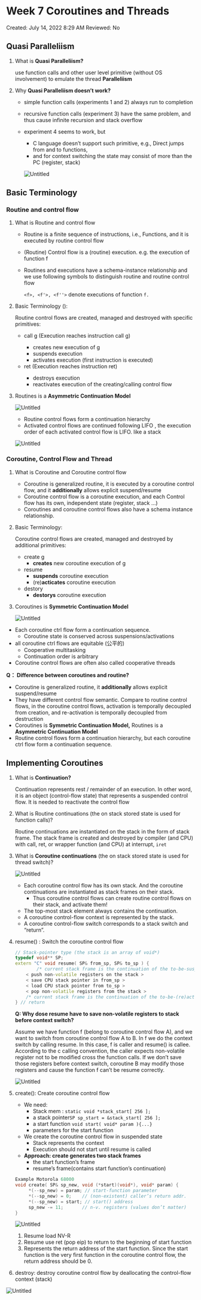 # Week 7 Coroutines and Threads

Created: July 14, 2022 8:29 AM
Reviewed: No

## ****Quasi Paralleliism****

1. What is ****Quasi Paralleliism?****
    
    use function calls and other user level primitive (without OS involvement) to emulate the thread ****Paralleliism****
    
2. Why ****Quasi Paralleliism doesn’t work?****
    - simple function calls (experiments 1 and 2) always run to completion
    - recursive function calls (experiment 3) have the same problem, and thus cause infinite recursion and stack overflow
    - experiment 4 seems to work, but
        - C language doesn’t support such primitive, e.g., Direct jumps from and to functions,
        - and for context switching the state may consist of more than the PC (register, stack)
        
        ![Untitled](Week%207%20Coroutines%20and%20Threads%2054181545b5f748e0af0b9c787539ec9e/Untitled.png)
        
    

## Basic Terminology

### Routine and control flow

1. What is Routine and control flow
    - Routine is a finite sequence of instructions, i.e., Functions, and it is executed by routine control flow
    - (Routine) Control flow is a (routine) execution. e.g. the execution <f> of function f
    - Routines and executions have a schema-instance relationship and we use following symbols to distinguish routine and routine control flow
        
        `<f>, <f'>, <f''>` denote executions of function `f.`
        
2. Basic Terminology ():
    
    Routine control flows are created, managed and destroyed
    with specific primitives:
    
    - <f> call g (Execution <f> reaches instruction call g)
        - creates new execution <g> of g
        - suspends execution <f>
        - activates execution <g> (first instruction is executed)
    - <g> ret (Execution <g> reaches instruction ret)
        - destroys execution <g>
        - reactivates execution of the creating/calling control flow
3. Routines is a **Asymmetric Continuation Model**
    
    ![Untitled](Week%207%20Coroutines%20and%20Threads%2054181545b5f748e0af0b9c787539ec9e/Untitled%201.png)
    
    - Routine control flows form a continuation hierarchy
    - Activated control flows are continued following LIFO , the execution order of each activated control flow is LIFO. like a stack
    
    ![Untitled](Week%207%20Coroutines%20and%20Threads%2054181545b5f748e0af0b9c787539ec9e/Untitled%202.png)
    

### Coroutine, Control Flow and Thread

1. What is Coroutine and  Coroutine control flow
    - Coroutine  is generalized routine, it is executed by a coroutine control flow, and it  **additionally** allows explicit suspend/resume
    - Coroutine control flow is a coroutine execution, and each Control flow has its own, independent state (register, stack …)
    - Coroutines and coroutine control flows also have a schema instance relationship.
2. Basic Terminology:
    
    Coroutine control flows are created, managed and destroyed by additional primitives:
    
    - create g
        - **creates**                   new coroutine execution <g> of g
    - resume
        - **suspends**                coroutine execution
        - (re)**acticates**            coroutine execution
    - destory
        - **destorys**                  coroutine execution
3. Coroutines is **Symmetric Continuation Model**
    
    ![Untitled](Week%207%20Coroutines%20and%20Threads%2054181545b5f748e0af0b9c787539ec9e/Untitled%203.png)
    

- Each coroutine ctrl flow form a continuation sequence.
    - Coroutine state is conserved across suspensions/activations
- all coroutine ctrl flows are equitable (公平的)
    - Cooperative multitasking
    - Continuation order is arbitrary
- Coroutine control flows are often also called cooperative threads

**Q： Difference between coroutines and routine?**

- Coroutine  is generalized routine, it  **additionally** allows explicit suspend/resume
- They have different control flow semantic. Compare to routine control flows, in the coroutine control flows, activation is temporally decoupled from creation,  and re-activation is temporally decoupled from destruction
- Coroutines is **Symmetric Continuation Model,** Routines is a **Asymmetric Continuation Model**
- Routine control flows form a continuation hierarchy, but each coroutine ctrl flow form a continuation sequence.

## Implementing Coroutines

1. What is **Continuation?**
    
    Continuation represents rest / remainder of an execution. In other word, it is an object (control-flow state) that represents a suspended control flow. It is needed to reactivate the control flow
    
2. What is Routine continuations (the on stack stored state  is used for function calls)?
    
    Routine continuations are instantiated on the stack in the form of stack frame. The stack frame is created and destroyed by compiler (and CPU) with call, ret, or wrapper function (and CPU) at interrupt, `iret`
    
3. What is **Coroutine continuations** (the on stack stored state is used for thread switch)?
    
    ![Untitled](Week%207%20Coroutines%20and%20Threads%2054181545b5f748e0af0b9c787539ec9e/Untitled%204.png)
    
    - Each  coroutine control flow has its own stack. And the coroutine continuations are instantiated as stack frames on their stack.
        - Thus coroutine control flows can create routine control flows on their stack, and activate them!
    - The top-most stack element always contains the continuation.
    - A coroutine  control-flow context is represented by the stack.
    - A coroutine  control-flow switch corresponds to a stack switch and “return”.
    
4. resume() : Switch the coroutine control flow
    
    ```cpp
    // Stack-pointer type (the stack is an array of void*)
    typedef void** SP;
    extern "C" void resume( SP& from_sp, SP& to_sp ) {
    		/* current stack frame is the continuation of the to-be-suspended control flow (caller of resume) */
    	< push non-volatile registers on the stack >
    	< save CPU stack pointer in from_sp >
    	< load CPU stack pointer from to_sp >
    	< pop non-volatile registers from the stack >
    	/* current stack frame is the continuation of the to-be-(re)activated control flow */
    } // return
    ```
    
    **Q: Why dose resume have to save non-volatile registers to stack before context switch?**
    
    Assume we have function f (belong to coroutine control flow A), and we want to switch from coroutine control flow A to B. In f we do the context switch by calling resume. In this case, f is caller and resume() is callee. According to the c calling convention, the caller expects non-volatile register not to be modified cross the function calls. If we don’t save those registers before context switch, coroutine B may modify those registers and cause the function f can’t be resume correctly.
    
    ![Untitled](Week%207%20Coroutines%20and%20Threads%2054181545b5f748e0af0b9c787539ec9e/Untitled%205.png)
    
5. create(): Create coroutine control flow <start>
    - We need:
        - Stack mem : `static void *stack_start[ 256 ];`
        - a stack pointer`SP sp_start = &stack_start[ 256 ];`
        - a start function `void start( void* param ){...}`
        - parameters for the start function
    - We create the coroutine control flow in suspended state
        - Stack represents the context
        - Execution should not start until resume is called
    - **Approach: create generates two stack frames**
        - the start function’s frame
        - resume’s frame(contains start function’s continuation)
    
    ```cpp
    Example Motorola 68000
    void create( SP& sp_new, void (*start)(void*), void* param) {
    	 *(--sp_new) = param; // start-function parameter
    	 *(--sp_new) = 0;    // (non-existent) caller’s return addr.
    	 *(--sp_new) = start; // start() address
    	 sp_new -= 11;       // n-v. registers (values don’t matter)
    }
    ```
    
    ![Untitled](Week%207%20Coroutines%20and%20Threads%2054181545b5f748e0af0b9c787539ec9e/Untitled%206.png)
    
    1. Resume load NV-R
    2. Resume use ret (pop eip) to return to the beginning of start function
    3. Represents the return address of the start function. Since the start function is the very first function in the coroutine control flow, the return address should be 0. 
6. destroy: destroy coroutine control flow by deallocating the control-flow context (stack)

 

![Untitled](Week%207%20Coroutines%20and%20Threads%2054181545b5f748e0af0b9c787539ec9e/Untitled%207.png)